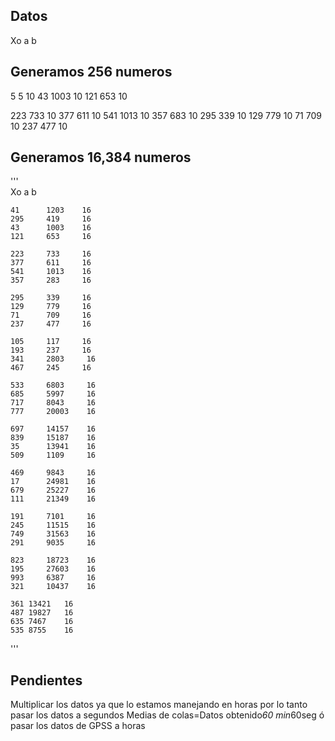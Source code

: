 ## Datos
Xo a b
## Generamos 256 numeros
5 5 10
43 1003 10
121 653 10

223 733 10
377 611 10
541 1013 10
357 683 10
295 339 10
129 779 10
71 709 10
237 477 10

## Generamos 16,384 numeros
'''		
    Xo      a       b

    41      1203    16
    295 	419 	16
    43      1003    16
    121     653     16

    223     733    	16
    377	    611	    16
    541	    1013    16
    357	    283	    16

    295	    339	    16
    129	    779	    16
    71	    709	    16
    237 	477     16

    105 	117 	16
    193 	237 	16
    341 	2803     16
    467 	245 	16

    533 	6803     16
    685 	5997     16
    717 	8043     16
    777 	20003    16

    697 	14157    16
    839 	15187    16
    35  	13941    16
    509 	1109     16

    469 	9843     16
    17  	24981    16
    679 	25227    16
    111 	21349    16

    191 	7101     16
    245 	11515    16
    749 	31563    16
    291 	9035     16
    
    823	    18723    16
    195 	27603    16
    993 	6387     16
    321 	10437    16

    361	13421	16
    487	19827	16
    635	7467	16
    535	8755	16
'''


## Pendientes
Multiplicar los datos ya que lo estamos manejando en horas
por lo tanto pasar los datos a segundos
Medias de colas=Datos obtenido*60 min*60seg
ó pasar los datos de GPSS a horas
